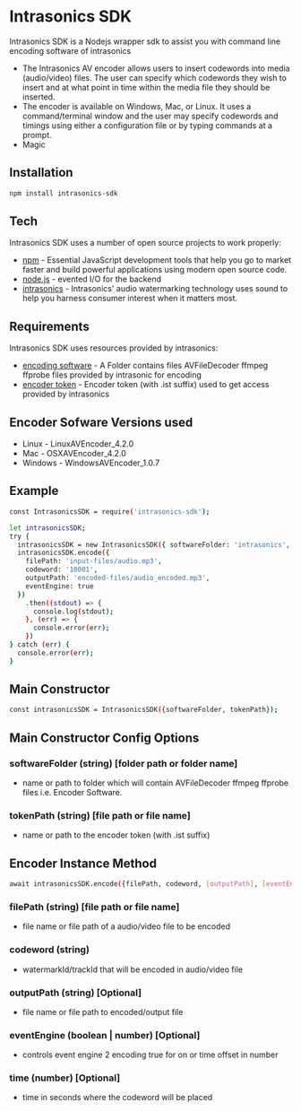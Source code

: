 # Intrasonics SDK

Intrasonics SDK is a Nodejs wrapper sdk to assist you with command line encoding software of intrasonics

  + The Intrasonics AV encoder allows users to insert codewords into media (audio/video) files. The user can specify which codewords they wish to insert and at what point in time within the media file they should be inserted.
  + The encoder is available on Windows, Mac, or Linux. It uses a command/terminal window and the user may specify codewords and timings using either a configuration file or by typing commands at a prompt.
  + Magic

## Installation

``` sh
npm install intrasonics-sdk
```

## Tech

Intrasonics SDK uses a number of open source projects to work properly:

* [npm](https://www.npmjs.com/) - Essential JavaScript development tools that help you go to market faster and build powerful applications using modern open source code.
* [node.js](https://nodejs.org) - evented I/O for the backend
* [intrasonics](https://www.intrasonics.com) - Intrasonics' audio watermarking technology uses sound to help you harness consumer interest when it matters most.

## Requirements

Intrasonics SDK uses resources provided by intrasonics:

* [encoding software](https://portal.intrasonics.com/app/resources) - A Folder contains files AVFileDecoder ffmpeg ffprobe files provided by intrasonic for encoding
* [encoder token](https://portal.intrasonics.com/app/tokens) - Encoder token (with .ist suffix) used to get access provided by intrasonics

## Encoder Sofware Versions used

* Linux - LinuxAVEncoder_4.2.0
* Mac - OSXAVEncoder_4.2.0
* Windows - WindowsAVEncoder_1.0.7

## Example

``` sh
const IntrasonicsSDK = require('intrasonics-sdk');

let intrasonicsSDK;
try {
  intrasonicsSDK = new IntrasonicsSDK({ softwareFolder: 'intrasonics', tokenPath: 'intrasonics/intrasonics-token.ist' });
  intrasonicsSDK.encode({
    filePath: 'input-files/audio.mp3',
    codeword: '10001',
    outputPath: 'encoded-files/audio_encoded.mp3',
    eventEngine: true
  })
    .then((stdout) => {
      console.log(stdout);
    }, (err) => {
      console.error(err);
    })
} catch (err) {
  console.error(err);
}
```

## Main Constructor

``` sh
const intrasonicsSDK = IntrasonicsSDK({softwareFolder, tokenPath});
 ```

## Main Constructor Config Options

### softwareFolder (string) [folder path or folder name]

* name or path to folder which will contain AVFileDecoder ffmpeg ffprobe files i.e. Encoder Software.

### tokenPath (string) [file path or file name]

* name or path to the encoder token (with .ist suffix)

## Encoder Instance Method

``` sh
await intrasonicsSDK.encode({filePath, codeword, [outputPath], [eventEngine], [time]})
 ```

### filePath (string) [file path or file name]

* file name or file path of a audio/video file to be encoded

### codeword (string)

* watermarkId/trackId that will be encoded in audio/video file

### outputPath (string) [Optional]

* file name or file path to encoded/output file

### eventEngine (boolean | number) [Optional]

* controls event engine 2 encoding true for on or time offset in number

### time (number) [Optional]

* time in seconds where the codeword will be placed

